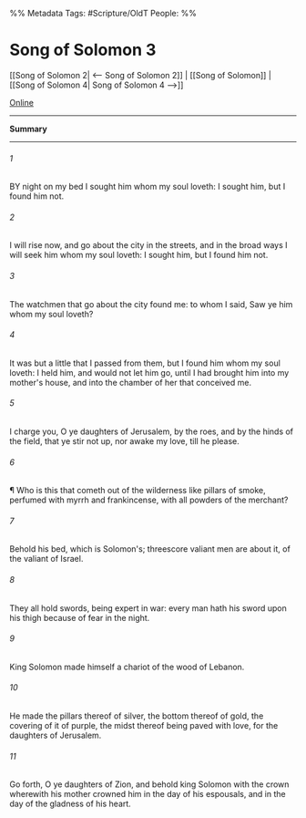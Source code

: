 

%% Metadata
Tags: #Scripture/OldT
People: 
%%
# Song of Solomon 3
[[Song of Solomon 2| <-- Song of Solomon 2]] | [[Song of Solomon]] | [[Song of Solomon 4| Song of Solomon 4 -->]]

[Online](https://churchofjesuschrist.org/study/scriptures/ot/song/3?lang=eng)

---
__Summary__



---

###### 1
BY night on my bed I sought him whom my soul loveth: I sought him, but I found him not.
###### 2
I will rise now, and go about the city in the streets, and in the broad ways I will seek him whom my soul loveth: I sought him, but I found him not.
###### 3
The watchmen that go about the city found me: to whom I said, Saw ye him whom my soul loveth?
###### 4
It was but a little that I passed from them, but I found him whom my soul loveth: I held him, and would not let him go, until I had brought him into my mother's house, and into the chamber of her that conceived me.
###### 5
I charge you, O ye daughters of Jerusalem, by the roes, and by the hinds of the field, that ye stir not up, nor awake my love, till he please.
###### 6
¶ Who is this that cometh out of the wilderness like pillars of smoke, perfumed with myrrh and frankincense, with all powders of the merchant?
###### 7
Behold his bed, which is Solomon's; threescore valiant men are about it, of the valiant of Israel.
###### 8
They all hold swords, being expert in war: every man hath his sword upon his thigh because of fear in the night.
###### 9
King Solomon made himself a chariot of the wood of Lebanon.
###### 10
He made the pillars thereof of silver, the bottom thereof of gold, the covering of it of purple, the midst thereof being paved with love, for the daughters of Jerusalem.
###### 11
Go forth, O ye daughters of Zion, and behold king Solomon with the crown wherewith his mother crowned him in the day of his espousals, and in the day of the gladness of his heart.



